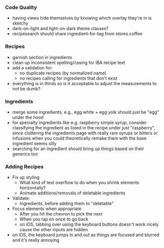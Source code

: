### Code Quality
- having views hide themselves by knowing which overlay they're in is sketchy
- dark-on-light and light-on-dark theme classes?
- recipesearch should share ingredient-for-tag from stores.coffee

### Recipes
- garnish section in ingredients
- clean up inconsistent spelling/casing for IBA recipe text
- add a validation for:
  - no duplicate recipes (by normalized name)
  - no recipes calling for ingredients that don't exist
- everything is in thirds so is it acceptable to adjust the measurements to not be dumb?

### Ingredients
- merge some ingredients, e.g., egg white + egg yolk should just be "egg" under the hood
- for specialty ingredients like e.g. raspberry simple syrup, consider classifying the ingredient as listed in the recipe under just "raspberry", since cluttering the ingredients page with really rare syrups or bitters or infusions when you could theoretically remake them with the base ingredient seems silly
- searching for an ingredient should bring up things based on their generics too

### Adding Recipes
- Fix up styling
  - What kind of text overflow to do when you shrink elements horizontally?
  - Animate additions/removals of deletable ingredients
- Validate:
  - Ingredients, before adding them to "deletable"
- Focus elements when appropriate
  - After you hit the chevron to pick the next
  - When you tap on once to go back
  - on iOS, tabbing over using the keyboard buttons doesn't work nicely cause the other inputs are hidden
- on iOS, the keyboard jumps in and out as things are focused and blurred and it's really annoying
